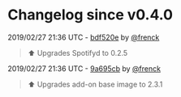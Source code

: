 # Changelog since v0.4.0

2019/02/27 21:36 UTC - [bdf520e](https://github.com/hassio-addons/addon-spotify-connect/commit/bdf520e0dc4966eb2dcc7f9cebaf301c1b639a21) by [@frenck](https://github.com/frenck)
> :arrow_up: Upgrades Spotifyd to 0.2.5 

2019/02/27 21:36 UTC - [9a695cb](https://github.com/hassio-addons/addon-spotify-connect/commit/9a695cb8e7fd0d1942a85b51b6074183e9dbe32d) by [@frenck](https://github.com/frenck)
> :arrow_up: Upgrades add-on base image to 2.3.1 

